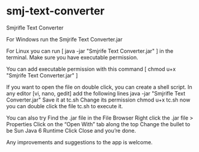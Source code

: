 smj-text-converter
==================

Smjrifle Text Converter

For Windows run the Smjrife Text Converter.jar

For Linux you can run [ java -jar "Smjrife Text Converter.jar" ] in the terminal. Make sure you have executable permission.

You can add executable permission with this command [ chmod u+x "Smjrife Text Converter.jar" ]

If you want to open the file on double click, you can create a shell script.
In any editor [vi, nano, gedit] add the following lines
java -jar "Smjrifle Text Converter.jar"
Save it at tc.sh
Change its permission chmod u+x tc.sh
now you can double click the file tc.sh to execute it.

You can also try
Find the .jar file in the File Browser
Right click the .jar file > Properties
Click on the “Open With” tab along the top
Change the bullet to be Sun Java 6 Runtime
Click Close and you’re done.


Any improvements and suggestions to the app is welcome. 
